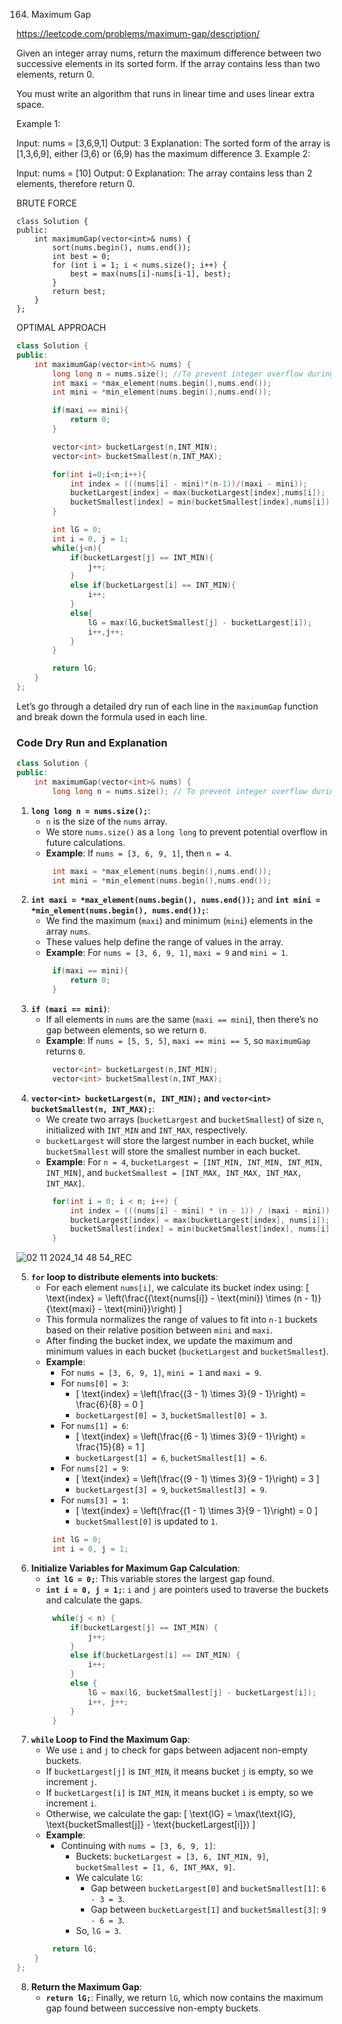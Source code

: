 
164. Maximum Gap

https://leetcode.com/problems/maximum-gap/description/

Given an integer array nums, return the maximum difference between two successive elements in its sorted form. If the array contains less than two elements, return 0.

You must write an algorithm that runs in linear time and uses linear extra space.

 

Example 1:

Input: nums = [3,6,9,1]
Output: 3
Explanation: The sorted form of the array is [1,3,6,9], either (3,6) or (6,9) has the maximum difference 3.
Example 2:

Input: nums = [10]
Output: 0
Explanation: The array contains less than 2 elements, therefore return 0.

BRUTE FORCE
```
class Solution {
public:
    int maximumGap(vector<int>& nums) {
        sort(nums.begin(), nums.end());
        int best = 0;
        for (int i = 1; i < nums.size(); i++) {
            best = max(nums[i]-nums[i-1], best);
        }
        return best;
    }
};

```

OPTIMAL APPROACH
```cpp
class Solution {
public:
    int maximumGap(vector<int>& nums) {
        long long n = nums.size(); //To prevent integer overflow during index calculation
        int maxi = *max_element(nums.begin(),nums.end());
        int mini = *min_element(nums.begin(),nums.end());

        if(maxi == mini){
            return 0;
        }

        vector<int> bucketLargest(n,INT_MIN);
        vector<int> bucketSmallest(n,INT_MAX);

        for(int i=0;i<n;i++){
            int index = (((nums[i] - mini)*(n-1))/(maxi - mini));
            bucketLargest[index] = max(bucketLargest[index],nums[i]);
            bucketSmallest[index] = min(bucketSmallest[index],nums[i]);
        }

        int lG = 0;
        int i = 0, j = 1;
        while(j<n){
            if(bucketLargest[j] == INT_MIN){
                j++;
            }
            else if(bucketLargest[i] == INT_MIN){
                i++;
            }
            else{
                lG = max(lG,bucketSmallest[j] - bucketLargest[i]);
                i++,j++;
            }
        }

        return lG;
    }
};

```

Let’s go through a detailed dry run of each line in the `maximumGap` function and break down the formula used in each line.

### Code Dry Run and Explanation

```cpp
class Solution {
public:
    int maximumGap(vector<int>& nums) {
        long long n = nums.size(); // To prevent integer overflow during index calculation
```

1. **`long long n = nums.size();`**: 
   - `n` is the size of the `nums` array.
   - We store `nums.size()` as a `long long` to prevent potential overflow in future calculations.
   - **Example**: If `nums = [3, 6, 9, 1]`, then `n = 4`.

```cpp
        int maxi = *max_element(nums.begin(),nums.end());
        int mini = *min_element(nums.begin(),nums.end());
```

2. **`int maxi = *max_element(nums.begin(), nums.end());`** and **`int mini = *min_element(nums.begin(), nums.end());`**:
   - We find the maximum (`maxi`) and minimum (`mini`) elements in the array `nums`.
   - These values help define the range of values in the array.
   - **Example**: For `nums = [3, 6, 9, 1]`, `maxi = 9` and `mini = 1`.

```cpp
        if(maxi == mini){
            return 0;
        }
```

3. **`if (maxi == mini)`**:
   - If all elements in `nums` are the same (`maxi == mini`), then there’s no gap between elements, so we return `0`.
   - **Example**: If `nums = [5, 5, 5]`, `maxi == mini == 5`, so `maximumGap` returns `0`.

```cpp
        vector<int> bucketLargest(n,INT_MIN);
        vector<int> bucketSmallest(n,INT_MAX);
```

4. **`vector<int> bucketLargest(n, INT_MIN);` and `vector<int> bucketSmallest(n, INT_MAX);`**:
   - We create two arrays (`bucketLargest` and `bucketSmallest`) of size `n`, initialized with `INT_MIN` and `INT_MAX`, respectively.
   - `bucketLargest` will store the largest number in each bucket, while `bucketSmallest` will store the smallest number in each bucket.
   - **Example**: For `n = 4`, `bucketLargest = [INT_MIN, INT_MIN, INT_MIN, INT_MIN]`, and `bucketSmallest = [INT_MAX, INT_MAX, INT_MAX, INT_MAX]`.

```cpp
        for(int i = 0; i < n; i++) {
            int index = (((nums[i] - mini) * (n - 1)) / (maxi - mini));
            bucketLargest[index] = max(bucketLargest[index], nums[i]);
            bucketSmallest[index] = min(bucketSmallest[index], nums[i]);
        }
```
![02 11 2024_14 48 54_REC](https://github.com/user-attachments/assets/34306ecb-097f-4f2a-a1a7-a16ec1add800)


5. **`for` loop to distribute elements into buckets**:
   - For each element `nums[i]`, we calculate its bucket index using:
     \[
     \text{index} = \left(\frac{(\text{nums[i]} - \text{mini}) \times (n - 1)}{\text{maxi} - \text{mini}}\right)
     \]
   - This formula normalizes the range of values to fit into `n-1` buckets based on their relative position between `mini` and `maxi`.
   - After finding the bucket index, we update the maximum and minimum values in each bucket (`bucketLargest` and `bucketSmallest`).
   - **Example**:
     - For `nums = [3, 6, 9, 1]`, `mini = 1` and `maxi = 9`.
     - For `nums[0] = 3`: 
       - \[
       \text{index} = \left(\frac{(3 - 1) \times 3}{9 - 1}\right) = \frac{6}{8} = 0
       \]
       - `bucketLargest[0] = 3`, `bucketSmallest[0] = 3`.
     - For `nums[1] = 6`:
       - \[
       \text{index} = \left(\frac{(6 - 1) \times 3}{9 - 1}\right) = \frac{15}{8} = 1
       \]
       - `bucketLargest[1] = 6`, `bucketSmallest[1] = 6`.
     - For `nums[2] = 9`:
       - \[
       \text{index} = \left(\frac{(9 - 1) \times 3}{9 - 1}\right) = 3
       \]
       - `bucketLargest[3] = 9`, `bucketSmallest[3] = 9`.
     - For `nums[3] = 1`:
       - \[
       \text{index} = \left(\frac{(1 - 1) \times 3}{9 - 1}\right) = 0
       \]
       - `bucketSmallest[0]` is updated to `1`.

```cpp
        int lG = 0;
        int i = 0, j = 1;
```

6. **Initialize Variables for Maximum Gap Calculation**:
   - **`int lG = 0;`**: This variable stores the largest gap found.
   - **`int i = 0, j = 1;`**: `i` and `j` are pointers used to traverse the buckets and calculate the gaps.

```cpp
        while(j < n) {
            if(bucketLargest[j] == INT_MIN) {
                j++;
            }
            else if(bucketLargest[i] == INT_MIN) {
                i++;
            }
            else {
                lG = max(lG, bucketSmallest[j] - bucketLargest[i]);
                i++, j++;
            }
        }
```

7. **`while` Loop to Find the Maximum Gap**:
   - We use `i` and `j` to check for gaps between adjacent non-empty buckets.
   - If `bucketLargest[j]` is `INT_MIN`, it means bucket `j` is empty, so we increment `j`.
   - If `bucketLargest[i]` is `INT_MIN`, it means bucket `i` is empty, so we increment `i`.
   - Otherwise, we calculate the gap:
     \[
     \text{lG} = \max(\text{lG}, \text{bucketSmallest[j]} - \text{bucketLargest[i]})
     \]
   - **Example**: 
     - Continuing with `nums = [3, 6, 9, 1]`:
       - Buckets: `bucketLargest = [3, 6, INT_MIN, 9]`, `bucketSmallest = [1, 6, INT_MAX, 9]`.
       - We calculate `lG`:
         - Gap between `bucketLargest[0]` and `bucketSmallest[1]`: `6 - 3 = 3`.
         - Gap between `bucketLargest[1]` and `bucketSmallest[3]`: `9 - 6 = 3`.
       - So, `lG = 3`.

```cpp
        return lG;
    }
};
```

8. **Return the Maximum Gap**:
   - **`return lG;`**: Finally, we return `lG`, which now contains the maximum gap found between successive non-empty buckets.
     
